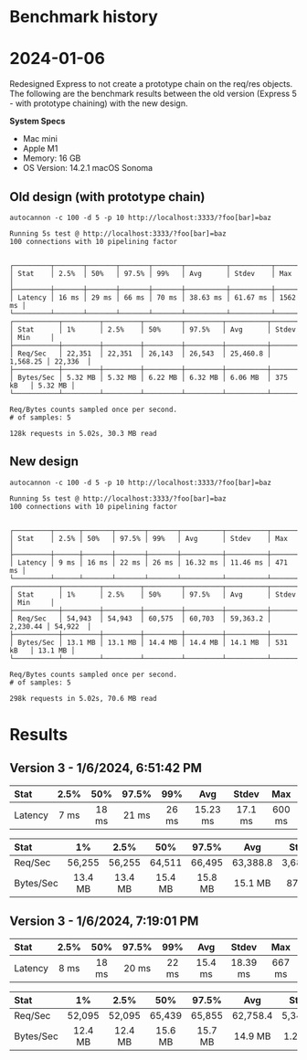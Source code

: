 # Benchmark history


# 2024-01-06

Redesigned Express to not create a prototype chain on the req/res objects. The following are the benchmark results between the old version (Express 5 - with prototype chaining) with the new design.

**System Specs**

- Mac mini
- Apple M1
- Memory: 16 GB
- OS Version: 14.2.1 macOS Sonoma

## Old design (with prototype chain)

    autocannon -c 100 -d 5 -p 10 http://localhost:3333/?foo[bar]=baz

    Running 5s test @ http://localhost:3333/?foo[bar]=baz
    100 connections with 10 pipelining factor


    ┌─────────┬───────┬───────┬───────┬───────┬──────────┬──────────┬─────────┐
    │ Stat    │ 2.5%  │ 50%   │ 97.5% │ 99%   │ Avg      │ Stdev    │ Max     │
    ├─────────┼───────┼───────┼───────┼───────┼──────────┼──────────┼─────────┤
    │ Latency │ 16 ms │ 29 ms │ 66 ms │ 70 ms │ 38.63 ms │ 61.67 ms │ 1562 ms │
    └─────────┴───────┴───────┴───────┴───────┴──────────┴──────────┴─────────┘
    ┌───────────┬─────────┬─────────┬─────────┬─────────┬──────────┬──────────┬─────────┐
    │ Stat      │ 1%      │ 2.5%    │ 50%     │ 97.5%   │ Avg      │ Stdev    │ Min     │
    ├───────────┼─────────┼─────────┼─────────┼─────────┼──────────┼──────────┼─────────┤
    │ Req/Sec   │ 22,351  │ 22,351  │ 26,143  │ 26,543  │ 25,460.8 │ 1,568.25 │ 22,336  │
    ├───────────┼─────────┼─────────┼─────────┼─────────┼──────────┼──────────┼─────────┤
    │ Bytes/Sec │ 5.32 MB │ 5.32 MB │ 6.22 MB │ 6.32 MB │ 6.06 MB  │ 375 kB   │ 5.32 MB │
    └───────────┴─────────┴─────────┴─────────┴─────────┴──────────┴──────────┴─────────┘

    Req/Bytes counts sampled once per second.
    # of samples: 5

    128k requests in 5.02s, 30.3 MB read

## New design

    autocannon -c 100 -d 5 -p 10 http://localhost:3333/?foo[bar]=baz

    Running 5s test @ http://localhost:3333/?foo[bar]=baz
    100 connections with 10 pipelining factor


    ┌─────────┬──────┬───────┬───────┬───────┬──────────┬──────────┬────────┐
    │ Stat    │ 2.5% │ 50%   │ 97.5% │ 99%   │ Avg      │ Stdev    │ Max    │
    ├─────────┼──────┼───────┼───────┼───────┼──────────┼──────────┼────────┤
    │ Latency │ 9 ms │ 16 ms │ 22 ms │ 26 ms │ 16.32 ms │ 11.46 ms │ 471 ms │
    └─────────┴──────┴───────┴───────┴───────┴──────────┴──────────┴────────┘
    ┌───────────┬─────────┬─────────┬─────────┬─────────┬──────────┬──────────┬─────────┐
    │ Stat      │ 1%      │ 2.5%    │ 50%     │ 97.5%   │ Avg      │ Stdev    │ Min     │
    ├───────────┼─────────┼─────────┼─────────┼─────────┼──────────┼──────────┼─────────┤
    │ Req/Sec   │ 54,943  │ 54,943  │ 60,575  │ 60,703  │ 59,363.2 │ 2,230.44 │ 54,922  │
    ├───────────┼─────────┼─────────┼─────────┼─────────┼──────────┼──────────┼─────────┤
    │ Bytes/Sec │ 13.1 MB │ 13.1 MB │ 14.4 MB │ 14.4 MB │ 14.1 MB  │ 531 kB   │ 13.1 MB │
    └───────────┴─────────┴─────────┴─────────┴─────────┴──────────┴──────────┴─────────┘

    Req/Bytes counts sampled once per second.
    # of samples: 5

    298k requests in 5.02s, 70.6 MB read

# Results

## Version 3 - 1/6/2024, 6:51:42 PM

| Stat | 2.5% | 50% | 97.5% | 99% | Avg | Stdev | Max |
|:-----|:----:|:---:|:-----:|:---:|:---:|:-----:|:---:|
| Latency | 7 ms | 18 ms | 21 ms | 26 ms | 15.23 ms | 17.1 ms | 600 ms |

| Stat | 1% | 2.5% | 50% | 97.5% | Avg | Stdev | Min |
|:-----|:--:|:----:|:---:|:-----:|:---:|:-----:|:---:|
| Req/Sec | 56,255 | 56,255 | 64,511 | 66,495 | 63,388.8 | 3,687.84 | 56,241 |
| Bytes/Sec | 13.4 MB | 13.4 MB | 15.4 MB | 15.8 MB | 15.1 MB | 877 kB | 13.4 MB |

## Version 3 - 1/6/2024, 7:19:01 PM

| Stat | 2.5% | 50% | 97.5% | 99% | Avg | Stdev | Max |
|:-----|:----:|:---:|:-----:|:---:|:---:|:-----:|:---:|
| Latency | 8 ms | 18 ms | 20 ms | 22 ms | 15.4 ms | 18.39 ms | 667 ms |

| Stat | 1% | 2.5% | 50% | 97.5% | Avg | Stdev | Min |
|:-----|:--:|:----:|:---:|:-----:|:---:|:-----:|:---:|
| Req/Sec | 52,095 | 52,095 | 65,439 | 65,855 | 62,758.4 | 5,344.96 | 52,088 |
| Bytes/Sec | 12.4 MB | 12.4 MB | 15.6 MB | 15.7 MB | 14.9 MB | 1.27 MB | 12.4 MB |

